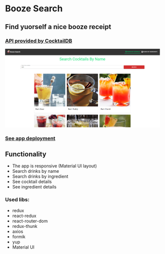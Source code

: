 # Booze Search

## Find yuorself a nice booze receipt

### [API provided by CocktailDB](https://www.thecocktaildb.com/api.php)

![image](https://github.com/Nickborovkov/Booze_Search/blob/master/src/assets/appScreenshot.png)

### [See app deployment](https://nickborovkov.github.io/Booze_Search/#/)

## Functionality
- The app is responsive (Material UI layout)
- Search drinks by name
- Search drinks by ingredient
- See cocktail details
- See ingredient details 

### Used libs:
- redux
- react-redux
- react-router-dom
- redux-thunk
- axios
- formik
- yup
- Material UI

